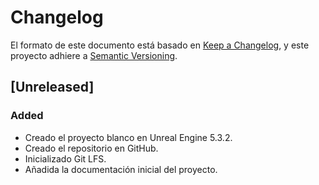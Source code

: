 # Changelog

El formato de este documento está basado en [Keep a Changelog](https://keepachangelog.com/en/1.0.0/),
y este proyecto adhiere a [Semantic Versioning](https://semver.org/spec/v2.0.0.html).

## [Unreleased]

### Added

-   Creado el proyecto blanco en Unreal Engine 5.3.2.
-   Creado el repositorio en GitHub.
-   Inicializado Git LFS.
-   Añadida la documentación inicial del proyecto.
